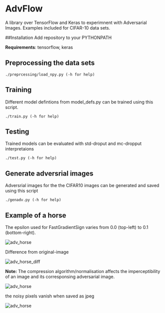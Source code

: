 # AdvFlow

A library over TensorFlow and Keras to experimnent with Adversarial Images.
Examples included for CIFAR-10 data sets.

##Installation
Add repository to your PYTHONPATH

**Requirements**: tensorflow, keras

## Preprocessing the data sets
```
./preprcessing/load_npy.py (-h for help)
```

## Training

Different model defintions from model_defs.py can be trained using this script. 

```
./train.py (-h for help)
```

## Testing
Trained models can be evaluated with std-droput and mc-dropput interpretaions
```
./test.py (-h for help)
```

## Generate adversrial images
Adversrial images for the the CIFAR10 images can be generated and saved using this script
```
./genadv.py (-h for help)
```

## Example of a horse

The epsilon used for FastGradientSign varies from 0.0 (top-left) to 0.1 (bottom-right).

![adv_horse](https://cloud.githubusercontent.com/assets/2141648/20572353/100b5566-b1a3-11e6-9002-efaeb99e32c7.png)

Difference from original-image

![adv_horse_diff](https://cloud.githubusercontent.com/assets/2141648/20572250/9d708512-b1a2-11e6-801a-2ad0f7f1498c.png)


**Note:** The compression algorithm/normalisation affects the imperceptibility of an image and its corresponsing adversarial image.

![adv_horse](https://cloud.githubusercontent.com/assets/2141648/20526315/6bfbe28e-b0bb-11e6-85b3-eb6f312af4b5.png)

the noisy pixels vanish when saved as jpeg

![adv_horse](https://cloud.githubusercontent.com/assets/2141648/20526317/6d52952e-b0bb-11e6-8cff-e05c860c62a5.jpg)

